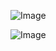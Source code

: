 ![Image](https://github.com/user-attachments/assets/6a199ec8-9f1a-487b-9ae2-c9bf5f46e770)

![Image](https://github.com/user-attachments/assets/2e3d87d0-9aef-4756-95d5-d611158d5503)
